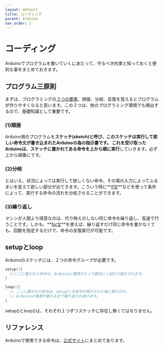 ```yaml
---
layout: default
title: コーディング
parent: Arduino
nav_order: 1
---
```


# **コーディング**
Arduinoでプログラムを書いていくにあたって、守るべき約束と知っておくと便利な事をまとめておきます。

## プログラム三原則
まずは、プログラミングの[３つの要素](https://ja.wikipedia.org/wiki/%E6%A7%8B%E9%80%A0%E5%8C%96%E3%83%97%E3%83%AD%E3%82%B0%E3%83%A9%E3%83%9F%E3%83%B3%E3%82%B0)、順接、分岐、反復を覚えるとプログラムが作りやすくなると思います。この３つは、他のプログラミング環境でも頻出するので、基礎知識として重要です。

### (1)順接
Arduino用のプログラムを**スケッチ(sketch)**と呼び、このスケッチは実行して欲しい命令文が書き込まれたArduinoの為の指示書です。
これを受け取ったArduinoは、スケッチに書かれてある命令を**上から順に実行**していきます。必ず上から順番にです。

### (2)分岐
とはいえ、状況によっては実行して欲しくない命令、その場の入力によってふるまいを変えて欲しい部分が出てきます。こういう時に**[if文](https://www.arduino.cc/reference/en/language/structure/control-structure/if/)**などを使って条件によって、実行する命令の流れを分岐させることができます。

### (3)繰り返し
マシンが人間より得意なのは、代り映えのしない同じ命令を繰り返し、高速で行うことです。しかも、**[for文](https://www.arduino.cc/reference/en/language/structure/control-structure/for/)**を使えば、繰り返すだけ同じ命令を書かなくても、回数を指定するだけで、命令の反復実行が可能です。

## setupとloop
Arduinoのスケッチには、２つの命令グループが必要です。

```c++
setup(){
  //ここに書かれた命令は、Arduinoに電源が入って最初に１回だけ実行されます。
}

loop(){
  // ここに書かれた命令は、setup()の命令が実行された後に実行され、
  // Arduinoの電源が着れるまで繰り返され続けます。
}
```

setup()とloop()は、それぞれ１つずつスケッチに存在し無くてはなりません。

## リファレンス
Arduinoで使用できる命令は、[公式サイト](https://www.arduino.cc/reference/en/)にまとめてあります。
